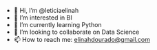- 👋 Hi, I’m @leticiaelinah
- 👀 I’m interested in BI
- 🌱 I’m currently learning Python
- 💞️ I’m looking to collaborate on Data Science
- 📫 How to reach me: elinahdourado@gmail.com

<!---
leticiaelinah/leticiaelinah is a ✨ special ✨ repository because its `README.md` (this file) appears on your GitHub profile.
You can click the Preview link to take a look at your changes.
--->
